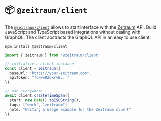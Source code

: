 # 📦 `@zeitraum/client`

The [`@zeitraum/client`](https://www.npmjs.com/package/@zeitraum/client) allows to start interface with the [Zeitraum](https://github.com/KennethWussmann/zeitraum) API.
Build JavaScript and TypeScript based integrations without dealing with GraphQL. The client abstracts the GraphQL API in an easy to use client:

```shell
npm install @zeitraum/client
```

```TypeScript
import { zeitraum } from '@zeitraum/client'

// initialize a client instance
const client = zeitraum({
  baseUrl: "https://your-zeitraum.com",
  apiToken: "fdHww82okrvB..."
})

// use everywhere
await client.createTimeSpan({
  start: new Date().toISOString(),
  tags: ["work", "zeitraum"]
  note: "Writing a usage example for the Zeitraum client"
})
```
